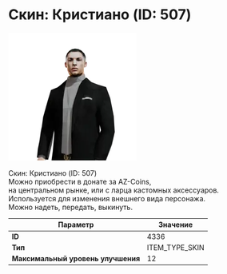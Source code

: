 # Скин: Кристиано (ID: 507)

![Item Image](../img/4336.webp?raw=true)

Скин: Кристиано (ID: 507)<br>Можно приобрести в донате за AZ-Coins,<br>на центральном рынке, или с ларца кастомных аксессуаров.<br>Используется для изменения внешнего вида персонажа. <br>Можно надеть, передать, выкинуть.


| Параметр | Значение |
|----------|----------|
| **ID** | 4336 |
| **Тип** | ITEM_TYPE_SKIN |
| **Максимальный уровень улучшения** | 12 |

